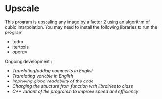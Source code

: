 # Upscale
This program is upscaling any image by a factor 2 using an algorithm of cubic interpolation. You may need to install the following libraries to run the program:
 - tqdm
 - itertools
 - opencv  
 
Ongoing development :
 - *Translating/adding comments in English*
 -  *Translating variable in English*
 - *Improving global readability of the code*
 - *Changing the structure from function with librairies to class*
 - *C++ variant of the programm to improve speed and efficiency*
